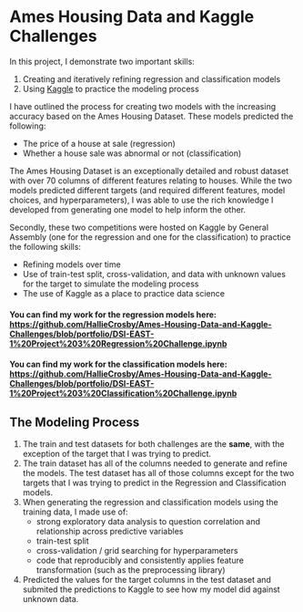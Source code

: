 # Ames Housing Data and Kaggle Challenges

In this project, I demonstrate two important skills:

1. Creating and iteratively refining regression and classification models
2. Using [Kaggle](https://www.kaggle.com/) to practice the modeling process

I have outlined the process for creating two models with the increasing accuracy based on the Ames Housing Dataset. These models predicted the following:

- The price of a house at sale (regression)
- Whether a house sale was abnormal or not (classification)

The Ames Housing Dataset is an exceptionally detailed and robust dataset with over 70 columns of different features relating to houses. While the two models predicted different targets (and required different features, model choices, and hyperparameters), I was able to use the rich knowledge I developed from generating one model to help inform the other.

Secondly, these two competitions were hosted on Kaggle by General Assembly (one for the regression and one for the classification) to practice the following skills:

- Refining models over time
- Use of train-test split, cross-validation, and data with unknown values for the target to simulate the modeling process
- The use of Kaggle as a place to practice data science

#### You can find my work for the regression models here: https://github.com/HallieCrosby/Ames-Housing-Data-and-Kaggle-Challenges/blob/portfolio/DSI-EAST-1%20Project%203%20Regression%20Challenge.ipynb

#### You can find my work for the classification models here: https://github.com/HallieCrosby/Ames-Housing-Data-and-Kaggle-Challenges/blob/portfolio/DSI-EAST-1%20Project%203%20Classification%20Challenge.ipynb

## The Modeling Process

1. The train and test datasets for both challenges are the **same**, with the exception of the target that I was trying to predict.
2. The train dataset has all of the columns needed to generate and refine the models. The test dataset has all of those columns except for the two targets that I was trying to predict in the Regression and Classification models.
3. When generating the regression and classification models using the training data, I made use of:
   - strong exploratory data analysis to question correlation and relationship across predictive variables
   - train-test split
   - cross-validation / grid searching for hyperparameters
   - code that reproducibly and consistently applies feature transformation (such as the preprocessing library) 
4. Predicted the values for the target columns in the test dataset and submited the predictions to Kaggle to see how my model did against unknown data. 
